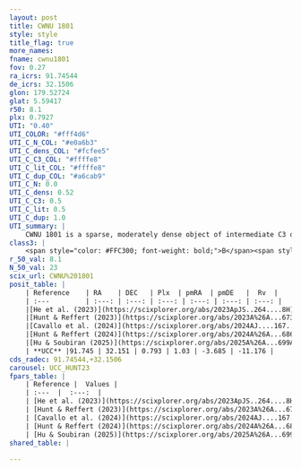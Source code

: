 ```yaml
---
layout: post
title: CWNU 1801
style: style
title_flag: true
more_names: 
fname: cwnu1801
fov: 0.27
ra_icrs: 91.74544
de_icrs: 32.1506
glon: 179.52724
glat: 5.59417
r50: 8.1
plx: 0.7927
UTI: "0.40"
UTI_COLOR: "#fff4d6"
UTI_C_N_COL: "#e0a6b3"
UTI_C_dens_COL: "#fcfee5"
UTI_C_C3_COL: "#ffffe8"
UTI_C_lit_COL: "#ffffe8"
UTI_C_dup_COL: "#a6cab9"
UTI_C_N: 0.0
UTI_C_dens: 0.52
UTI_C_C3: 0.5
UTI_C_lit: 0.5
UTI_C_dup: 1.0
UTI_summary: |
    CWNU 1801 is a sparse, moderately dense object of intermediate C3 quality. It was recently reported but it is moderately studied in the literature.<br><br><span style="color: #99180f; font-weight: bold;">Warning: </span>contains less than 25 stars with <i>P>0.5</i> estimated.
class3: |
    <span style="color: #FFC300; font-weight: bold;">B</span><span style="color: #FFC300; font-weight: bold;">B</span>
r_50_val: 8.1
N_50_val: 23
scix_url: CWNU%201801
posit_table: |
    | Reference    | RA    | DEC   | Plx  | pmRA  | pmDE   |  Rv  |
    | :---         | :---: | :---: | :---: | :---: | :---: | :---: |
    |[He et al. (2023)](https://scixplorer.org/abs/2023ApJS..264....8H) | 91.747 | 32.157 | 0.805 | 1.047 | -3.685 | -11.18 |
    |[Hunt & Reffert (2023)](https://scixplorer.org/abs/2023A%26A...673A.114H) | 91.747 | 32.172 | 0.786 | 1.052 | -3.716 | -13.944 |
    |[Cavallo et al. (2024)](https://scixplorer.org/abs/2024AJ....167...12C) | 91.745 | 32.161 | 0.792 | -- | -- | -- |
    |[Hunt & Reffert (2024)](https://scixplorer.org/abs/2024A%26A...686A..42H) | 91.747 | 32.172 | 0.786 | 1.052 | -3.716 | -13.944 |
    |[Hu & Soubiran (2025)](https://scixplorer.org/abs/2025A%26A...699A.246H) | 91.746 | 32.161 | -- | -- | -- | -- |
    | **UCC** |91.745 | 32.151 | 0.793 | 1.03 | -3.685 | -11.176 | 
cds_radec: 91.74544,+32.1506
carousel: UCC_HUNT23
fpars_table: |
    | Reference |  Values |
    | :---  |  :---:  |
    | [He et al. (2023)](https://scixplorer.org/abs/2023ApJS..264....8H) | `A0=1.1, m-M=10.45, logAge=8.75` |
    | [Hunt & Reffert (2023)](https://scixplorer.org/abs/2023A%26A...673A.114H) | `AV50=0.696, diffAV50=0.37, MOD50=10.37, logAge50=8.856` |
    | [Cavallo et al. (2024)](https://scixplorer.org/abs/2024AJ....167...12C) | `AV50=1.16, dMod50=10.41, logAge50=8.99, [Fe/H]50=-0.3` |
    | [Hunt & Reffert (2024)](https://scixplorer.org/abs/2024A%26A...686A..42H) | `MassJ=53.5082` |
    | [Hu & Soubiran (2025)](https://scixplorer.org/abs/2025A%26A...699A.246H) | `MA22=-0.19, MA23f=-0.27, MA23g=-0.11, MZ23=-0.24, MK24=-0.15, MF24=-0.21` |
shared_table: |
    
---
```

